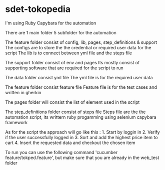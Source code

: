 # sdet-tokopedia
I'm using Ruby Capybara for the automation

There are 1 main folder 5 subfolder for the automation

The feature folder consist of config, lib, pages, step_definitions & support
The configs are to store the the credential or required user data for the script
The lib is to connect between yml file and the steps file

The support folder consist of env and pages
Its mostly consist of supporting software that are required for the script to run

The data folder consist yml file
The yml file is for the required user data

The feature folder consist feature file
Feature file is for the test cases and written in gherkin

The pages folder will consist the list of element used in the script

The step_definitions folder consist of steps file
Steps file are the the automation script, its writtern ruby progamming using selenium capybara framework

As for the script the approach will go like this :
    1. Start by loggin in
    2. Verify if the user successfully logged in
    3. Sort and add the highest price item to cart
    4. Insert the requested data and checkout the chosen item

To run you can use the following command 'cucumber feature/tokped.feature', but make sure that you are already in the web_test folder
